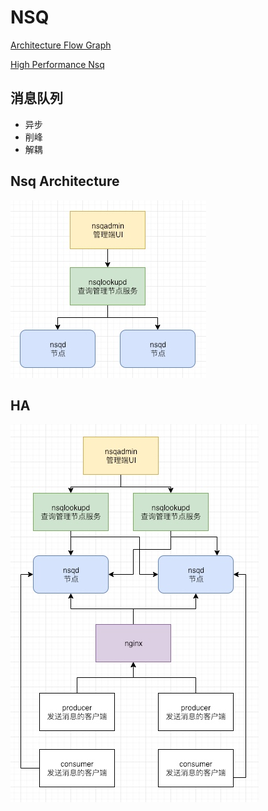 # NSQ

[Architecture Flow Graph](https://www.processon.com/view/5407d9d70cf2858b636b97c0)

[High Performance Nsq](https://www.cnblogs.com/linkstar/p/10341685.html)

## 消息队列

- 异步
- 削峰
- 解耦

## Nsq Architecture

<img src="nsq_arch.jpg">

## HA

<img src="nsq_ha.jpg">